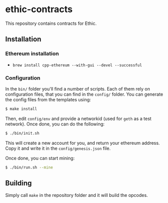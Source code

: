 # ethic-contracts
This repository contains contracts for Ethic.


## Installation

### Ethereum installation

- `brew install cpp-ethereum --with-gui --devel --successful`

### Configuration

In the `bin/` folder you'll find a number of scripts. Each of them rely on configuration files,
that you can find in the `config/` folder. You can generate the config files from the templates using:
```bash
$ make install
```
Then, edit `config/env` and provide a networkid (used for `geth` as a test network).
Once done, you can do the following:
```bash
$ ./bin/init.sh
```
This will create a new account for you, and return your ethereum address. Copy it and
write it in the `config/genesis.json` file.

Once done, you can start mining:
```bash
$ ./bin/run.sh --mine
```

## Building

Simply call `make` in the repository folder and it will build the opcodes.
